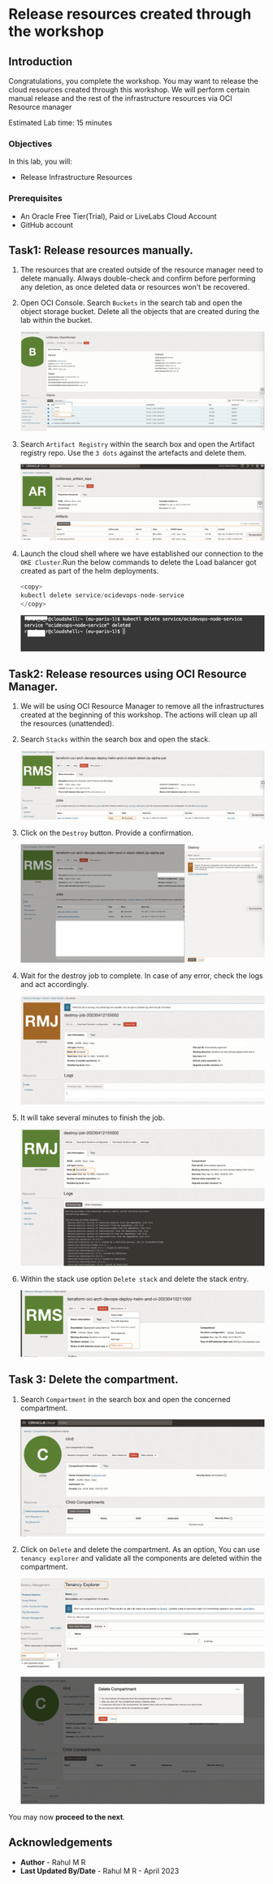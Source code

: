 # Release resources created through the workshop

## Introduction

Congratulations, you complete the workshop. You may want to release the cloud resources created through this workshop. We will perform certain manual release and the rest of the infrastructure resources via OCI Resource manager

Estimated Lab time: 15 minutes

### Objectives

In this lab, you will:

* Release Infrastructure Resources

### Prerequisites

* An Oracle Free Tier(Trial), Paid or LiveLabs Cloud Account
* GitHub account


## Task1: Release resources manually.

1. The resources that are created outside of the resource manager need to delete manually. Always double-check and confirm before performing any deletion, as once deleted data or resources won't be recovered.

1. Open OCI Console. Search `Buckets` in the search tab and open the object storage bucket. Delete all the objects that are created during the lab within the bucket.

    ![oci-objects-removal-option.png](images/oci-objects-removal-option.png)

1. Search `Artifact Registry` within the search box and open the Artifact registry repo. Use the `3 dots` against the artefacts and delete them.

    ![oci-artifacts.png](images/oci-artifacts.png)

1. Launch the cloud shell where we have established our connection to the `OKE Cluster`.Run the below commands to delete the Load balancer got created as part of the helm deployments.

    ```java
   <copy>
    kubectl delete service/ocidevops-node-service
   </copy>
    ```

    ![oci-kube-delete-commands.png](images/oci-kube-delete-commands.png)

## Task2: Release resources using OCI Resource Manager.

1. We will be using OCI Resource Manager to remove all the infrastructures created at the beginning of this workshop. The actions will clean up all the resources (unattended).

1. Search `Stacks` within the search box and open the stack.

    ![oci-rms-stack.png](images/oci-rms-stack.png)

1. Click on the `Destroy` button. Provide a confirmation.

    ![oci-stack-destroy.png](images/oci-stack-destroy.png)

1. Wait for the destroy job to complete. In case of any error, check the logs and act accordingly.

    ![oci-rms-destroy-job.png](images/oci-rms-destroy-job.png)

1. It will take several minutes to finish the job.

    ![oci-stack-destroy-done.png](images/oci-stack-destroy-done.png)


1. Within the stack use option `Delete stack` and delete the stack entry.

    ![oci-stack-delete.png](images/oci-stack-delete.png)


## Task 3: Delete the compartment.

1. Search `Compartment` in the search box and open the concerned compartment.

    ![oci-compartment-view.png](images/oci-compartment-view.png)

1. Click on `Delete` and delete the compartment. As an option, You can use `tenancy explorer` and validate all the components are deleted within the compartment.

    ![oci-tenancy-explorer.png](images/oci-tenancy-explorer.png)

    ![](images/oci-compartmement-delete.png)


You may now **proceed to the next**.


## Acknowledgements

* **Author** - Rahul M R
* **Last Updated By/Date** - Rahul M R - April 2023


